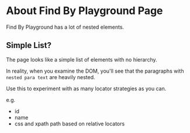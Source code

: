 # About Find By Playground Page

<div class="explanation">
        <p>Find By Playground has a lot of nested elements.
        </p>
</div>

<!-- TOC -->

## Simple List?

The page looks like a simple list of elements with no hierarchy.

In reality, when you examine the DOM, you'll see that the paragraphs with `nested para text` are heavily nested.

Use this to experiment with as many locator strategies as you can.

e.g. 

- id
- name
- css and xpath path based on relative locators



